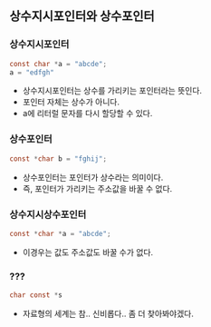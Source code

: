 ## 상수지시포인터와 상수포인터

### 상수지시포인터

```c
const char *a = "abcde";
a = "edfgh" 
```

- 상수지시포인터는 상수를 가리키는 포인터라는 뜻인다.
- 포인터 자체는 상수가 아니다.
- a에 리터럴 문자를 다시 할당할 수 있다.



### 상수포인터

```c
const *char b = "fghij";
```

- 상수포인터는 포인터가 상수라는 의미이다.
- 즉, 포인터가 가리키는 주소값을 바꿀 수 없다.



### 상수지시상수포인터

```c
const *char *a = "abcde";
```

- 이경우는 값도 주소값도 바꿀 수가 없다.



### ???

```c
char const *s
```

- 자료형의 세계는 참.. 신비롭다.. 좀 더 찾아봐야겠다.



